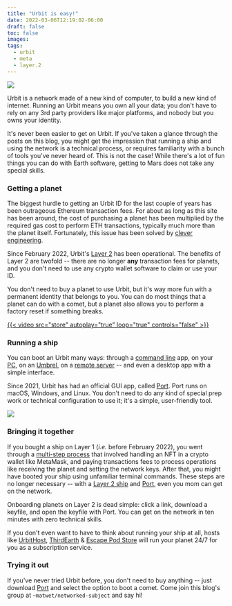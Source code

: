 ```yaml
---
title: "Urbit is easy!"
date: 2022-03-06T12:19:02-06:00
draft: false
toc: false
images:
tags: 
  - urbit
  - meta
  - layer.2
---
```


![](/posts/urbit-is-easy/cover.gif)

Urbit is a network made of a new kind of computer, to build a new kind of internet. Running an Urbit means you own all your data; you don't have to rely on any 3rd party providers like major platforms, and nobody but you owns your identity. 

It's never been easier to get on Urbit. If you've taken a glance through the posts on this blog, you might get the impression that running a ship and using the network is a technical process, or requires familiarity with a bunch of tools you've never heard of. This is not the case! While there's a lot of fun things you can do with Earth software, getting to Mars does not take any special skills. 


### Getting a planet

The biggest hurdle to getting an Urbit ID for the last couple of years has been outrageous Ethereum transaction fees. For about as long as this site has been around, the cost of purchasing a planet has been multiplied by the required gas cost to perform ETH transactions, typically much more than the planet itself. Fortunately, this issue has been solved by [clever engineering](https://urbit.org/blog/rollups).

Since February 2022, Urbit's [Layer 2](https://urbit.org/blog/layer-2-guides) has been operational. The benefits of Layer 2 are twofold -- there are no longer **any** transaction fees for planets, and you don't need to use any crypto wallet software to claim or use your ID. 

You don't need to buy a planet to use Urbit, but it's way more fun with a permanent identity that belongs to you. You can do most things that a planet can do with a comet, but a planet also allows you to perform a factory reset if something breaks.

[{{< video src="store" autoplay="true" loop="true" controls="false" >}}](/buy)

### Running a ship

You can boot an Urbit many ways: through a [command line](https://urbit.org/getting-started/cli) app, on your [PC](https://urbit.org/install/windows/latest), on an [Umbrel](/posts/urbit-apps-umbrel), on a [remote server](/posts/free-cloud-oracle) -- and even a desktop app with a simple interface.

Since 2021, Urbit has had an official GUI app, called [Port](https://urbit.org/getting-started). Port runs on macOS, Windows, and Linux. You don't need to do any kind of special prep work or technical configuration to use it; it's a simple, user-friendly tool. 

![](/img/port.jpg)


### Bringing it together

If you bought a ship on Layer 1 (*i.e.* before February 2022), you went through a [multi-step process](/posts/accepting-point) that involved handling an NFT in a crypto wallet like MetaMask, and paying transactions fees to process operations like receiving the planet and setting the network keys. After that, you might have booted your ship using unfamiliar terminal commands. These steps are no longer necessary -- with a [Layer 2 ship](/buy) and [Port](https://urbit.org/getting-started), even you mom can get on the network.

Onboarding planets on Layer 2 is dead simple: click a link, download a keyfile, and open the keyfile with Port. You can get on the network in ten minutes with zero technical skills. 

If you don't even want to have to think about running your ship at all, hosts like [UrbitHost](https://urbithost.com/), [ThirdEarth](https://third.earth/) & [Escape Pod Store](https://www.escapepod.store/) will run your planet 24/7 for you as a subscription service. 


### Trying it out

If you've never tried Urbit before, you don't need to buy anything -- just download [Port](https://urbit.org/getting-started) and select the option to boot a comet. Come join this blog's group at `~matwet/networked-subject` and say hi!